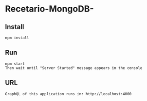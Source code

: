 # Recetario-MongoDB-

## Install
 `npm install`

 ## Run
 ```
 npm start
 Then wait until "Server Started" message appears in the console
 ```
## URL
```GraphQL of this application runs in: http://localhost:4000```
